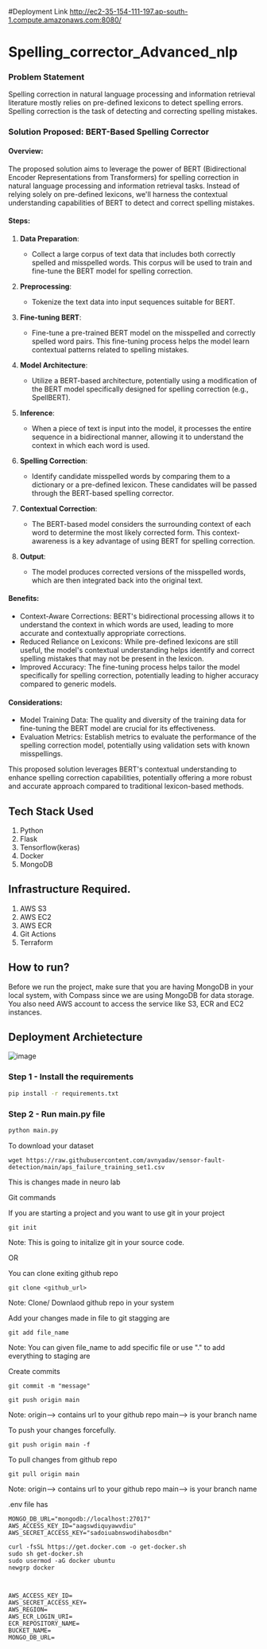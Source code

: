 #Deployment Link
http://ec2-35-154-111-197.ap-south-1.compute.amazonaws.com:8080/

# Spelling_corrector_Advanced_nlp
### Problem Statement
Spelling correction in natural language processing and information retrieval literature mostly relies on pre-defined lexicons to detect spelling errors. Spelling correction is the task of detecting and correcting spelling mistakes.

### Solution Proposed: BERT-Based Spelling Corrector

#### Overview:
The proposed solution aims to leverage the power of BERT (Bidirectional Encoder Representations from Transformers) for spelling correction in natural language processing and information retrieval tasks. Instead of relying solely on pre-defined lexicons, we'll harness the contextual understanding capabilities of BERT to detect and correct spelling mistakes.

#### Steps:

1. **Data Preparation**:
   - Collect a large corpus of text data that includes both correctly spelled and misspelled words. This corpus will be used to train and fine-tune the BERT model for spelling correction.

2. **Preprocessing**:
   - Tokenize the text data into input sequences suitable for BERT.

3. **Fine-tuning BERT**:
   - Fine-tune a pre-trained BERT model on the misspelled and correctly spelled word pairs. This fine-tuning process helps the model learn contextual patterns related to spelling mistakes.

4. **Model Architecture**:
   - Utilize a BERT-based architecture, potentially using a modification of the BERT model specifically designed for spelling correction (e.g., SpellBERT).

5. **Inference**:
   - When a piece of text is input into the model, it processes the entire sequence in a bidirectional manner, allowing it to understand the context in which each word is used.

6. **Spelling Correction**:
   - Identify candidate misspelled words by comparing them to a dictionary or a pre-defined lexicon. These candidates will be passed through the BERT-based spelling corrector.

7. **Contextual Correction**:
   - The BERT-based model considers the surrounding context of each word to determine the most likely corrected form. This context-awareness is a key advantage of using BERT for spelling correction.

8. **Output**:
   - The model produces corrected versions of the misspelled words, which are then integrated back into the original text.

#### Benefits:

- Context-Aware Corrections: BERT's bidirectional processing allows it to understand the context in which words are used, leading to more accurate and contextually appropriate corrections.
- Reduced Reliance on Lexicons: While pre-defined lexicons are still useful, the model's contextual understanding helps identify and correct spelling mistakes that may not be present in the lexicon.
- Improved Accuracy: The fine-tuning process helps tailor the model specifically for spelling correction, potentially leading to higher accuracy compared to generic models.

#### Considerations:

- Model Training Data: The quality and diversity of the training data for fine-tuning the BERT model are crucial for its effectiveness.
- Evaluation Metrics: Establish metrics to evaluate the performance of the spelling correction model, potentially using validation sets with known misspellings.

This proposed solution leverages BERT's contextual understanding to enhance spelling correction capabilities, potentially offering a more robust and accurate approach compared to traditional lexicon-based methods.


## Tech Stack Used
1. Python 
2. Flask
3. Tensorflow(keras)
4. Docker
5. MongoDB

## Infrastructure Required.

1. AWS S3
2. AWS EC2
3. AWS ECR
4. Git Actions
5. Terraform

## How to run?
Before we run the project, make sure that you are having MongoDB in your local system, with Compass since we are using MongoDB for data storage. You also need AWS account to access the service like S3, ECR and EC2 instances.


## Deployment Archietecture
![image](https://user-images.githubusercontent.com/57321948/193536973-4530fe7d-5509-4609-bfd2-cd702fc82423.png)



### Step 1 - Install the requirements

```bash
pip install -r requirements.txt
```

### Step 2 - Run main.py file

```bash
python main.py
```

To download your dataset

```
wget https://raw.githubusercontent.com/avnyadav/sensor-fault-detection/main/aps_failure_training_set1.csv
```

This is changes made in neuro lab

Git commands

If you are starting a project and you want to use git in your project
```
git init
```
Note: This is going to initalize git in your source code.


OR

You can clone exiting github repo
```
git clone <github_url>
```
Note: Clone/ Downlaod github  repo in your system


Add your changes made in file to git stagging are
```
git add file_name
```
Note: You can given file_name to add specific file or use "." to add everything to staging are


Create commits
```
git commit -m "message"
```

```
git push origin main
```
Note: origin--> contains url to your github repo
main--> is your branch name 

To push your changes forcefully.
```
git push origin main -f
```


To pull  changes from github repo
```
git pull origin main
```
Note: origin--> contains url to your github repo
main--> is your branch name


.env file has
```
MONGO_DB_URL="mongodb://localhost:27017"
AWS_ACCESS_KEY_ID="aagswdiquyawvdiu"
AWS_SECRET_ACCESS_KEY="sadoiuabnswodihabosdbn"
```

```
curl -fsSL https://get.docker.com -o get-docker.sh
sudo sh get-docker.sh
sudo usermod -aG docker ubuntu
newgrp docker
```


```


AWS_ACCESS_KEY_ID=
AWS_SECRET_ACCESS_KEY=
AWS_REGION=
AWS_ECR_LOGIN_URI=
ECR_REPOSITORY_NAME=
BUCKET_NAME=
MONGO_DB_URL=
```























